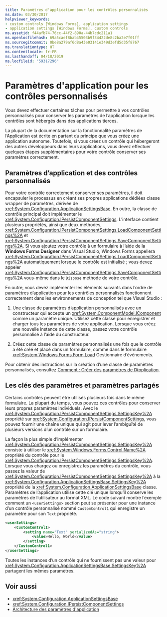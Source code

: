 ```yaml
---
title: Paramètres d'application pour les contrôles personnalisés
ms.date: 03/30/2017
helpviewer_keywords:
- custom controls [Windows Forms], application settings
- application settings [Windows Forms], custom controls
ms.assetid: f44afb74-76cc-44f2-890a-44b7cdc211a1
ms.openlocfilehash: 69a5caef8bab45503b9f34422de8c2ba2e7f01ff
ms.sourcegitcommit: 0be8a279af6d8a43e03141e349d3efd5d35f8767
ms.translationtype: HT
ms.contentlocale: fr-FR
ms.lasthandoff: 04/18/2019
ms.locfileid: "59317296"
---
```

# <a name="application-settings-for-custom-controls"></a>Paramètres d'application pour les contrôles personnalisés
Vous devez effectuer certaines tâches pour permettre à vos contrôles personnalisés pour conserver les paramètres de l’application lorsque les contrôles sont hébergés dans des applications tierces.  
  
 La plupart de la documentation sur la fonctionnalité paramètres de l’Application est écrite en partant du principe que vous créez une application autonome. Toutefois, si vous créez un contrôle qui hébergeront des autres développeurs dans leurs applications, vous devez effectuer quelques étapes supplémentaires pour votre contrôle conserver ses paramètres correctement.  
  
## <a name="application-settings-and-custom-controls"></a>Paramètres d’application et des contrôles personnalisés  
 Pour votre contrôle correctement conserver ses paramètres, il doit encapsuler le processus en créant ses propres applications dédiées classe wrapper de paramètres, dérivée de <xref:System.Configuration.ApplicationSettingsBase>. En outre, la classe de contrôle principal doit implémenter le <xref:System.Configuration.IPersistComponentSettings>. L’interface contient plusieurs propriétés, ainsi que deux méthodes, <xref:System.Configuration.IPersistComponentSettings.LoadComponentSettings%2A> et <xref:System.Configuration.IPersistComponentSettings.SaveComponentSettings%2A>. Si vous ajoutez votre contrôle à un formulaire à l’aide de la **Windows Forms Designer** dans Visual Studio, Windows Forms appellera <xref:System.Configuration.IPersistComponentSettings.LoadComponentSettings%2A> automatiquement lorsque le contrôle est initialisé ; vous devez appeler <xref:System.Configuration.IPersistComponentSettings.SaveComponentSettings%2A> vous-même dans le `Dispose` méthode de votre contrôle.  
  
 En outre, vous devez implémenter les éléments suivants dans l’ordre de paramètres d’application pour les contrôles personnalisés fonctionnent correctement dans les environnements de conception tel que Visual Studio :  
  
1. Une classe de paramètres d’application personnalisés avec un constructeur qui accepte un <xref:System.ComponentModel.IComponent> comme un paramètre unique. Utilisez cette classe pour enregistrer et charger tous les paramètres de votre application. Lorsque vous créez une nouvelle instance de cette classe, passez votre contrôle personnalisé à l’aide du constructeur.  
  
2. Créez cette classe de paramètres personnalisés une fois que le contrôle a été créé et placé dans un formulaire, comme dans le formulaire <xref:System.Windows.Forms.Form.Load> Gestionnaire d’événements.  
  
 Pour obtenir des instructions sur la création d’une classe de paramètres personnalisés, consultez [Comment : Créer des paramètres de l’Application](how-to-create-application-settings.md).  
  
## <a name="settings-keys-and-shared-settings"></a>Les clés des paramètres et paramètres partagés  
 Certains contrôles peuvent être utilisés plusieurs fois dans le même formulaire. La plupart du temps, vous pouvez ces contrôles pour conserver leurs propres paramètres individuels. Avec le <xref:System.Configuration.IPersistComponentSettings.SettingsKey%2A> propriété sur <xref:System.Configuration.IPersistComponentSettings>, vous pouvez fournir une chaîne unique qui agit pour lever l’ambiguïté de plusieurs versions d’un contrôle sur un formulaire.  
  
 La façon la plus simple d’implémenter <xref:System.Configuration.IPersistComponentSettings.SettingsKey%2A> consiste à utiliser le <xref:System.Windows.Forms.Control.Name%2A> propriété du contrôle pour le <xref:System.Configuration.IPersistComponentSettings.SettingsKey%2A>. Lorsque vous chargez ou enregistrez les paramètres du contrôle, vous passez la valeur de <xref:System.Configuration.IPersistComponentSettings.SettingsKey%2A> à la <xref:System.Configuration.ApplicationSettingsBase.SettingsKey%2A> propriété de la <xref:System.Configuration.ApplicationSettingsBase> classe. Paramètres de l’application utilise cette clé unique lorsqu’il conserve les paramètres de l’utilisateur au format XML. Le code suivant montre l’exemple comment un `<userSettings>` section peut se présenter pour une instance d’un contrôle personnalisé nommé `CustomControl1` qui enregistre un paramètre pour son `Text` propriété.  
  
```xml  
<userSettings>  
    <CustomControl1>  
        <setting name="Text" serializedAs="string">  
            <value>Hello, World</value>  
        </setting>  
    </CustomControl1>  
</userSettings>  
```  
  
 Toutes les instances d’un contrôle qui ne fournissent pas une valeur pour <xref:System.Configuration.ApplicationSettingsBase.SettingsKey%2A> partagent les mêmes paramètres.  
  
## <a name="see-also"></a>Voir aussi

- <xref:System.Configuration.ApplicationSettingsBase>
- <xref:System.Configuration.IPersistComponentSettings>
- [Architecture des paramètres d'application](application-settings-architecture.md)
